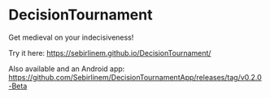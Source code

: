 # DecisionTournament
Get medieval on your indecisiveness!

Try it here: https://sebirlinem.github.io/DecisionTournament/

Also available and an Android app: https://github.com/Sebirlinem/DecisionTournamentApp/releases/tag/v0.2.0-Beta
